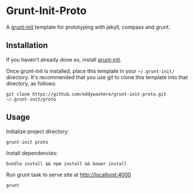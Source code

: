 # Grunt-Init-Proto

A [grunt-init][] template for prototyping with jekyll, compass and grunt.

## Installation

[grunt-init]: http://gruntjs.com/project-scaffolding

If you haven't already done so, install [grunt-init][].

Once grunt-init is installed, place this template in your `~/.grunt-init/` directory. It's recommended that you use git to clone this template into that directory, as follows:

```
git clone https://github.com/eddywashere/grunt-init-proto.git ~/.grunt-init/proto
```

## Usage

Initialize project directory:

```
grunt-init proto
```

Install dependencies:

```
bundle install && npm install && bower install
```

Run grunt task to serve site at [http://localhost:4000](http://localhost:4000)

```
grunt
```